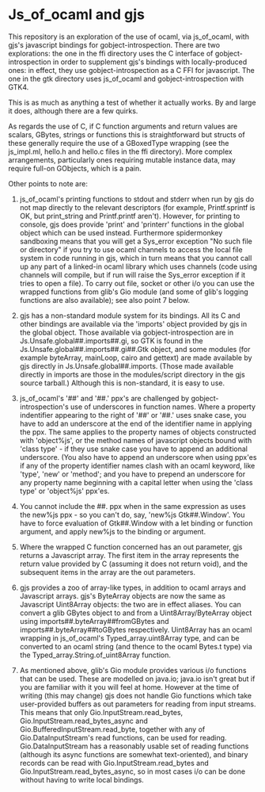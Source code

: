 Js_of_ocaml and gjs
===================

This repository is an exploration of the use of ocaml, via
js_of_ocaml, with gjs's javascript bindings for gobject-introspection.
There are two explorations: the one in the ffi directory uses the C
interface of gobject-introspection in order to supplement gjs's
bindings with locally-produced ones: in effect, they use
gobject-introspection as a C FFI for javascript.  The one in the gtk
directory uses js_of_ocaml and gobject-introspection with GTK4.

This is as much as anything a test of whether it actually works.  By
and large it does, although there are a few quirks.

As regards the use of C, if C function arguments and return values are
scalars, GBytes, strings or functions this is straightforward but
structs of these generally require the use of a GBoxedType wrapping
(see the js_impl.ml, hello.h and hello.c files in the ffi directory).
More complex arrangements, particularly ones requiring mutable
instance data, may require full-on GObjects, which is a pain.

Other points to note are:

1.  js_of_ocaml's printing functions to stdout and stderr when run by
    gjs do not map directly to the relevant descriptors (for example,
    Printf.sprintf is OK, but print_string and Printf.printf aren't).
    However, for printing to console, gjs does provide 'print' and
    'printerr' functions in the global object which can be used
    instead.  Furthermore spidermonkey sandboxing means that you will
    get a Sys_error exception "No such file or directory" if you try
    to use ocaml channels to access the local file system in code
    running in gjs, which in turn means that you cannot call up any
    part of a linked-in ocaml library which uses channels (code using
    channels will compile, but if run will raise the Sys_error
    exception if it tries to open a file).  To carry out file, socket
    or other i/o you can use the wrapped functions from glib's Gio
    module (and some of glib's logging functions are also available);
    see also point 7 below.

2.  gjs has a non-standard module system for its bindings.  All its C
    and other bindings are available via the 'imports' object provided
    by gjs in the global object.  Those available via
    gobject-introspection are in Js.Unsafe.global\##.imports\##.gi, so
    GTK is found in the Js.Unsafe.global\##.imports\##.gi\##.Gtk
    object, and some modules (for example byteArray, mainLoop, cairo
    and gettext) are made available by gjs directly in
    Js.Unsafe.global\##.imports.  (Those made available directly in
    imports are those in the modules/script directory in the gjs
    source tarball.)  Although this is non-standard, it is easy to
    use.

3.  js_of_ocaml's '##' and '##.' ppx's are challenged by
    gobject-introspection's use of underscores in function names.
    Where a property indentifier appearing to the right of '##' or
    '##.' uses snake case, you have to add an underscore at the end of
    the identifier name in applying the ppx.  The same applies to the
    property names of objects constructed with 'object%js', or the
    method names of javascript objects bound with 'class type' - if
    they use snake case you have to append an additional underscore.
    (You also have to append an underscore when using ppx'es if any of
    the property identifier names clash with an ocaml keyword, like
    'type', 'new' or 'method'; and you have to prepend an underscore
    for any property name beginning with a capital letter when using
    the 'class type' or 'object%js' ppx'es.

4.  You cannot include the \##. ppx when in the same expression as
    uses the new%js ppx - so you can't do, say, 'new%js
    Gtk\##.Window'.  You have to force evaluation of Gtk\##.Window
    with a let binding or function argument, and apply new%js to the
    binding or argument.

5.  Where the wrapped C function concerned has an out parameter, gjs
    returns a Javascript array.  The first item in the array
    represents the return value provided by C (assuming it does not
    return void), and the subsequent items in the array are the out
    parameters.

6.  gjs provides a zoo of array-like types, in addition to ocaml
    arrays and Javascript arrays.  gjs's ByteArray objects are now the
    same as Javascript Uint8Array objects: the two are in effect
    aliases.  You can convert a glib GBytes object to and from a
    Uint8Array/ByteArray object using imports\##.byteArray\##fromGBytes
    and imports\##.byteArray\##toGBytes respectively.  Uint8Array has
    an ocaml wrapping in js_of_ocaml's Typed_array.uint8Array type,
    and can be converted to an ocaml string (and thence to the ocaml
    Bytes.t type) via the Typed_array.String.of_uint8Array function.

7.  As mentioned above, glib's Gio module provides various i/o
    functions that can be used.  These are modelled on java.io;
    java.io isn't great but if you are familiar with it you will feel
    at home.  However at the time of writing (this may change) gjs
    does not handle Gio functions which take user-provided buffers as
    out parameters for reading from input streams.  This means that
    only Gio.InputStream.read_bytes, Gio.InputStream.read_bytes_async
    and Gio.BufferedInputStream.read_byte, together with any of
    Gio.DataInputStream's read functions, can be used for reading.
    Gio.DataInputStream has a reasonably usable set of reading
    functions (although its async functions are somewhat
    text-oriented), and binary records can be read with
    Gio.InputStream.read_bytes and Gio.InputStream.read_bytes_async,
    so in most cases i/o can be done without having to write local
    bindings.
